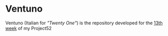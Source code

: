 # Ventuno

Ventuno (Italian for _"Twenty One"_) is the repository developed for the [13th week](http://aziflaj.github.io/week-13-playing-blackjack-with-machine-learning/) of my Project52
